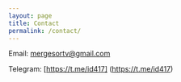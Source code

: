 ```yaml
---
layout: page
title: Contact
permalink: /contact/
---
```


 Email: [mergesortv@gmail.com](mergesortv@gmail.com)

 Telegram: [https://t.me/id417] (https://t.me/id417)
